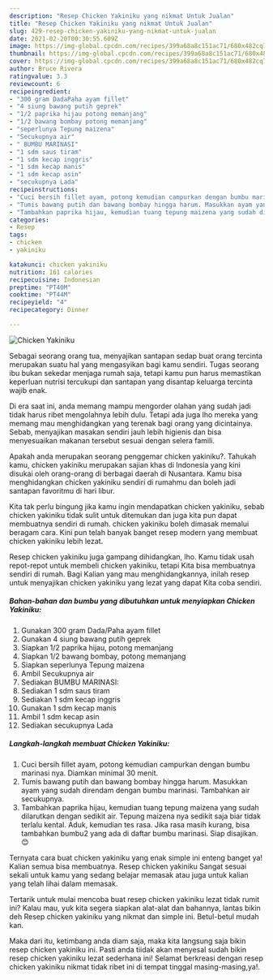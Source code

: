 ```yaml
---
description: "Resep Chicken Yakiniku yang nikmat Untuk Jualan"
title: "Resep Chicken Yakiniku yang nikmat Untuk Jualan"
slug: 429-resep-chicken-yakiniku-yang-nikmat-untuk-jualan
date: 2021-02-20T00:30:55.609Z
image: https://img-global.cpcdn.com/recipes/399a68a8c151ac71/680x482cq70/chicken-yakiniku-foto-resep-utama.jpg
thumbnail: https://img-global.cpcdn.com/recipes/399a68a8c151ac71/680x482cq70/chicken-yakiniku-foto-resep-utama.jpg
cover: https://img-global.cpcdn.com/recipes/399a68a8c151ac71/680x482cq70/chicken-yakiniku-foto-resep-utama.jpg
author: Bruce Rivera
ratingvalue: 3.3
reviewcount: 6
recipeingredient:
- "300 gram DadaPaha ayam fillet"
- "4 siung bawang putih geprek"
- "1/2 paprika hijau potong memanjang"
- "1/2 bawang bombay potong memanjang"
- "seperlunya Tepung maizena"
- "Secukupnya air"
- " BUMBU MARINASI"
- "1 sdm saus tiram"
- "1 sdm kecap inggris"
- "1 sdm kecap manis"
- "1 sdm kecap asin"
- "secukupnya Lada"
recipeinstructions:
- "Cuci bersih fillet ayam, potong kemudian campurkan dengan bumbu marinasi nya. Diamkan minimal 30 menit."
- "Tumis bawang putih dan bawang bombay hingga harum. Masukkan ayam yang sudah direndam dengan bumbu marinasi. Tambahkan air secukupnya."
- "Tambahkan paprika hijau, kemudian tuang tepung maizena yang sudah dilarutkan dengan sedikit air. Tepung maizena nya sedikit saja biar tidak terlalu kental. Aduk, kemudian tes rasa. Jika rasa masih kurang, bisa tambahkan bumbu2 yang ada di daftar bumbu marinasi. Siap disajikan. 😊"
categories:
- Resep
tags:
- chicken
- yakiniku

katakunci: chicken yakiniku 
nutrition: 161 calories
recipecuisine: Indonesian
preptime: "PT40M"
cooktime: "PT44M"
recipeyield: "4"
recipecategory: Dinner

---
```



![Chicken Yakiniku](https://img-global.cpcdn.com/recipes/399a68a8c151ac71/680x482cq70/chicken-yakiniku-foto-resep-utama.jpg)

Sebagai seorang orang tua, menyajikan santapan sedap buat orang tercinta merupakan suatu hal yang mengasyikan bagi kamu sendiri. Tugas seorang ibu bukan sekedar menjaga rumah saja, tetapi kamu pun harus memastikan keperluan nutrisi tercukupi dan santapan yang disantap keluarga tercinta wajib enak.

Di era  saat ini, anda memang mampu mengorder olahan yang sudah jadi tidak harus ribet mengolahnya lebih dulu. Tetapi ada juga lho mereka yang memang mau menghidangkan yang terenak bagi orang yang dicintainya. Sebab, menyajikan masakan sendiri jauh lebih higienis dan bisa menyesuaikan makanan tersebut sesuai dengan selera famili. 



Apakah anda merupakan seorang penggemar chicken yakiniku?. Tahukah kamu, chicken yakiniku merupakan sajian khas di Indonesia yang kini disukai oleh orang-orang di berbagai daerah di Nusantara. Kamu bisa menghidangkan chicken yakiniku sendiri di rumahmu dan boleh jadi santapan favoritmu di hari libur.

Kita tak perlu bingung jika kamu ingin mendapatkan chicken yakiniku, sebab chicken yakiniku tidak sulit untuk ditemukan dan juga kita pun dapat membuatnya sendiri di rumah. chicken yakiniku boleh dimasak memalui beragam cara. Kini pun telah banyak banget resep modern yang membuat chicken yakiniku lebih lezat.

Resep chicken yakiniku juga gampang dihidangkan, lho. Kamu tidak usah repot-repot untuk membeli chicken yakiniku, tetapi Kita bisa membuatnya sendiri di rumah. Bagi Kalian yang mau menghidangkannya, inilah resep untuk menyajikan chicken yakiniku yang lezat yang dapat Kita coba sendiri.

<!--inarticleads1-->

##### Bahan-bahan dan bumbu yang dibutuhkan untuk menyiapkan Chicken Yakiniku:

1. Gunakan 300 gram Dada/Paha ayam fillet
1. Gunakan 4 siung bawang putih geprek
1. Siapkan 1/2 paprika hijau, potong memanjang
1. Siapkan 1/2 bawang bombay, potong memanjang
1. Siapkan seperlunya Tepung maizena
1. Ambil Secukupnya air
1. Sediakan  BUMBU MARINASI:
1. Sediakan 1 sdm saus tiram
1. Sediakan 1 sdm kecap inggris
1. Gunakan 1 sdm kecap manis
1. Ambil 1 sdm kecap asin
1. Sediakan secukupnya Lada




<!--inarticleads2-->

##### Langkah-langkah membuat Chicken Yakiniku:

1. Cuci bersih fillet ayam, potong kemudian campurkan dengan bumbu marinasi nya. Diamkan minimal 30 menit.
1. Tumis bawang putih dan bawang bombay hingga harum. Masukkan ayam yang sudah direndam dengan bumbu marinasi. Tambahkan air secukupnya.
1. Tambahkan paprika hijau, kemudian tuang tepung maizena yang sudah dilarutkan dengan sedikit air. Tepung maizena nya sedikit saja biar tidak terlalu kental. Aduk, kemudian tes rasa. Jika rasa masih kurang, bisa tambahkan bumbu2 yang ada di daftar bumbu marinasi. Siap disajikan. 😊




Ternyata cara buat chicken yakiniku yang enak simple ini enteng banget ya! Kalian semua bisa membuatnya. Resep chicken yakiniku Sangat sesuai sekali untuk kamu yang sedang belajar memasak atau juga untuk kalian yang telah lihai dalam memasak.

Tertarik untuk mulai mencoba buat resep chicken yakiniku lezat tidak rumit ini? Kalau mau, yuk kita segera siapkan alat-alat dan bahannya, lantas bikin deh Resep chicken yakiniku yang nikmat dan simple ini. Betul-betul mudah kan. 

Maka dari itu, ketimbang anda diam saja, maka kita langsung saja bikin resep chicken yakiniku ini. Pasti anda tiidak akan menyesal sudah bikin resep chicken yakiniku lezat sederhana ini! Selamat berkreasi dengan resep chicken yakiniku nikmat tidak ribet ini di tempat tinggal masing-masing,ya!.

